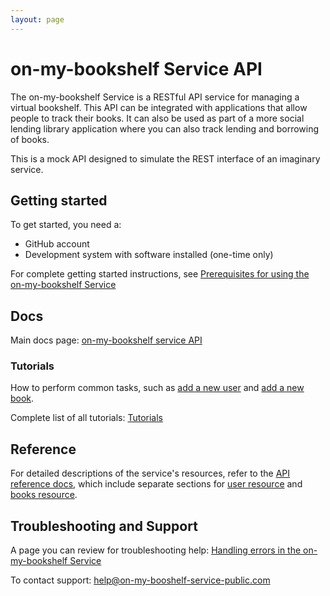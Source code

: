 ```yaml
---
layout: page
---
```


# on-my-bookshelf Service API

The on-my-bookshelf Service is a RESTful API service for managing a virtual bookshelf. This API can be integrated with applications that allow people to track their books. It can also be used as part of a more social lending library application where you can also track lending and borrowing of books.

This is a mock API designed to simulate the REST interface of an imaginary service.

## Getting started

To get started, you need a:

- GitHub account
- Development system with software installed (one-time only)

For complete getting started instructions, see [Prerequisites for using the on-my-bookshelf Service](tutorials/prereqs.md)

## Docs

Main docs page: [on-my-bookshelf service API](index.md)

### Tutorials

  How to perform common tasks, such as [add a new user](tutorials/add-a-new-user.md) and [add a new book](tutorials/add-a-new-book.md).

  Complete list of all tutorials: [Tutorials](index.md#tutorials)

## Reference

For detailed descriptions of the service's resources, refer to the [API reference docs](index.md#api-reference-docs), which include separate sections for [user resource](api/user.md) and [books resource](api/books.md).

## Troubleshooting and Support

A page you can review for troubleshooting help: [Handling errors in the on-my-bookshelf Service](api/error-handling.md)

To contact support: help@on-my-booshelf-service-public.com